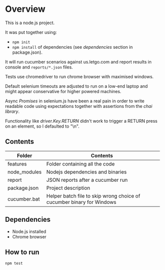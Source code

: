 # Overview

This is a node.js project.

It was put together using:

- `npm init`
- `npm install` of dependencies (see *dependencies* section in package.json).

It will run cucumber scenarios against us.letgo.com and report results in console and `reports/*.json` files.

Tests use chromedriver to run chrome browser with maximised windows.

Default selenium timeouts are adjusted to run on a low-end laptop and might appear conservative for higher powered machines.

Async *Promises* in selenium.js have been a real pain in order to write readable code using expectations together with assertions from the *chai library*.

Functionality like *driver.Key.RETURN* didn't work to trigger a RETURN press on an element, so I defaulted to "\n".



## Contents

| **Folder** | **Contents** |
| ---        | ---          |
|   features |    Folder containing all the code     |
|   node_modules |     Nodejs dependencies and binaries      |
|   report |    JSON reports after a cucumber run     |
|   package.json |     Project description   |
|   cucumber.bat |     Helper batch file to skip wrong choice of cucumber binary for Windows  |

## Dependencies

- Node.js installed
- Chrome browser

## How to run

`npm test`
